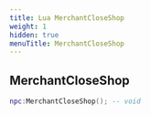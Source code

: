 ```yaml
---
title: Lua MerchantCloseShop
weight: 1
hidden: true
menuTitle: MerchantCloseShop
---
```

## MerchantCloseShop
```lua
npc:MerchantCloseShop(); -- void
```